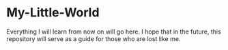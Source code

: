 # My-Little-World
Everything I will learn from now on will go here. I hope that in the future, this repository will serve as a guide for those who are lost like me.
